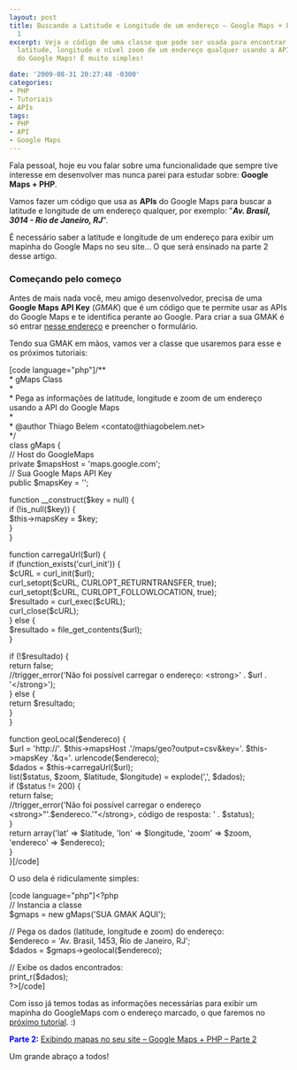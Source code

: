 ```yaml
---
layout: post
title: Buscando a Latitude e Longitude de um endereço – Google Maps + PHP – Parte
  1
excerpt: Veja o código de uma classe que pode ser usada para encontrar os dados de
  latitude, longitude e nível zoom de um endereço qualquer usando a API de informações
  do Google Maps! É muito simples!

date: '2009-08-31 20:27:48 -0300'
categories:
- PHP
- Tutoriais
- APIs
tags:
- PHP
- API
- Google Maps
---
```

<p>Fala pessoal, hoje eu vou falar sobre uma funcionalidade que sempre tive interesse em desenvolver mas nunca parei para estudar sobre: <strong>Google Maps + PHP</strong>.</p>
<p>Vamos fazer um código que usa as <strong>APIs</strong> do Google Maps para buscar a latitude e longitude de um endereço qualquer, por exemplo: "<strong><em>Av. Brasil, 3014 - Rio de Janeiro, RJ</em></strong>".</p>
<p>É necessário saber a latitude e longitude de um endereço para exibir um mapinha do Google Maps no seu site... O que será ensinado na parte 2 desse artigo.</p>
<h3>Começando pelo começo</h3>
<p>Antes de mais nada você, meu amigo desenvolvedor, precisa de uma <strong>Google Maps API Key</strong> (<em>GMAK</em>) que é um código que te permite usar as APIs do Google Maps e te identifica perante ao Google. Para criar a sua GMAK é só entrar <a href="http://code.google.com/intl/pt-BR/apis/maps/signup.html" target="_blank">nesse endereço</a> e preencher o formulário.</p>
<p>Tendo sua GMAK em mãos, vamos ver a classe que usaremos para esse e os próximos tutoriais:</p>
<p>[code language="php"]/**<br />
 * gMaps Class<br />
 *<br />
 * Pega as informações de latitude, longitude e zoom de um endereço usando a API do Google Maps<br />
 *<br />
 * @author Thiago Belem &lt;contato@thiagobelem.net&gt;<br />
 */<br />
class gMaps {<br />
	// Host do GoogleMaps<br />
	private $mapsHost = 'maps.google.com';<br />
	// Sua Google Maps API Key<br />
	public $mapsKey = '';</p>
<p>	function __construct($key = null) {<br />
		if (!is_null($key)) {<br />
			$this-&gt;mapsKey = $key;<br />
		}<br />
	}</p>
<p>	function carregaUrl($url) {<br />
		if (function_exists('curl_init')) {<br />
			$cURL = curl_init($url);<br />
			curl_setopt($cURL, CURLOPT_RETURNTRANSFER, true);<br />
			curl_setopt($cURL, CURLOPT_FOLLOWLOCATION, true);<br />
			$resultado = curl_exec($cURL);<br />
			curl_close($cURL);<br />
		} else {<br />
			$resultado = file_get_contents($url);<br />
		}</p>
<p>		if (!$resultado) {<br />
			return false;<br />
			//trigger_error('Não foi possível carregar o endereço: &lt;strong&gt;' . $url . '&lt;/strong&gt;');<br />
		} else {<br />
			return $resultado;<br />
		}<br />
	}</p>
<p>	function geoLocal($endereco) {<br />
		$url = 'http://'. $this-&gt;mapsHost .'/maps/geo?output=csv&amp;key='. $this-&gt;mapsKey .'&amp;q='. urlencode($endereco);<br />
		$dados = $this-&gt;carregaUrl($url);<br />
		list($status, $zoom, $latitude, $longitude) = explode(',', $dados);<br />
		if ($status != 200) {<br />
			return false;<br />
			//trigger_error('Não foi possível carregar o endereço &lt;strong&gt;&quot;'.$endereco.'&quot;&lt;/strong&gt;, código de resposta: ' . $status);<br />
		}<br />
		return array('lat' =&gt; $latitude, 'lon' =&gt; $longitude, 'zoom' =&gt; $zoom, 'endereco' =&gt; $endereco);<br />
	}<br />
}[/code]</p>
<p>O uso dela é ridiculamente simples:</p>
<p>[code language="php"]&lt;?php<br />
// Instancia a classe<br />
$gmaps = new gMaps('SUA GMAK AQUI');</p>
<p>// Pega os dados (latitude, longitude e zoom) do endereço:<br />
$endereco = 'Av. Brasil, 1453, Rio de Janeiro, RJ';<br />
$dados = $gmaps-&gt;geolocal($endereco);</p>
<p>// Exibe os dados encontrados:<br />
print_r($dados);<br />
?&gt;[/code]</p>
<p>Com isso já temos todas as informações necessárias para exibir um mapinha do GoogleMaps com o endereço marcado, o que faremos no <a href="http://blog.thiagobelem.net/html/exibindo-mapas-no-seu-site-google-maps-php-parte-2/" target="_blank">próximo tutorial</a>. :)</p>
<p><strong style="color: blue">Parte 2:</strong> <a href="http://blog.thiagobelem.net/html/exibindo-mapas-no-seu-site-google-maps-php-parte-2/" target="_blank">Exibindo mapas no seu site – Google Maps + PHP – Parte 2</a></p>
<p>Um grande abraço a todos!</p>

